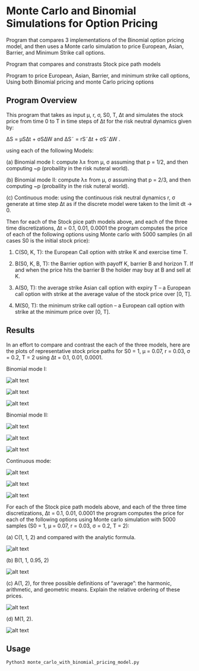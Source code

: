 # Monte Carlo and Binomial Simulations for Option Pricing
Program that compares 3 implementations of the Binomial option pricing model, and then uses a Monte carlo simulation to price European, Asian, Barrier, and Minimum Strike call options.

Program that compares and constrasts Stock pice path models

Program to price European, Asian, Barrier, and minimum strike call options, Using both Binomial pricing and monte Carlo pricing options

## Program Overview 
This program that takes as input µ, r, σ, S0, T, ∆t and simulates the stock price from
time 0 to T in time steps of ∆t for the risk neutral dynamics given by:

∆S = µS∆t + σS∆W    and    ∆S˜ = rS˜∆t + σS˜∆W .

using each of the following Models:

(a) Binomial mode I: compute λ± from µ, σ assuming that p = 1/2, and then computing ~p (probaility in the risk nuteral world).

(b) Binomial mode II: compute λ± from µ, σ assuming that p = 2/3, and then computing ~p (probaility in the risk nuteral world).

(c) Continuous mode: using the continuous risk neutral dynamics r, σ generate at time step ∆t as if the discrete model were taken to the limit dt → 0.

Then for each of the Stock pice path models above, and each of the three time discretizations, ∆t = 0.1, 0.01, 0.0001 the program computes the price of each of the  following options using Monte carlo with 5000 samples (in all cases S0 is the initial stock price):

1. C(S0, K, T): the European Call option with strike K and exercise time T.

2. B(S0, K, B, T): the Barrier option with payoff K, barrier B and horizon T. If and
when the price hits the barrier B the holder may buy at B and sell at K.

3. A(S0, T): the average strike Asian call option with expiry T – a European call option
with strike at the average value of the stock price over [0, T].

4. M(S0, T): the minimum strike call option – a European call option with strike at the
minimum price over [0, T].

## Results

In an effort to compare and contrast the each of the three models, here are the plots of representative stock price paths for S0 = 1, µ = 0.07, r = 0.03, σ = 0.2, T = 2 using ∆t = 0.1, 0.01, 0.0001.

Binomial mode I:

![alt text](https://github.com/[username]/[reponame]/blob/[branch]/image.jpg?raw=true)

![alt text](https://github.com/[username]/[reponame]/blob/[branch]/image.jpg?raw=true)

![alt text](https://github.com/[username]/[reponame]/blob/[branch]/image.jpg?raw=true)

Binomial mode II:

![alt text](https://github.com/[username]/[reponame]/blob/[branch]/image.jpg?raw=true)

![alt text](https://github.com/[username]/[reponame]/blob/[branch]/image.jpg?raw=true)

![alt text](https://github.com/[username]/[reponame]/blob/[branch]/image.jpg?raw=true)

Continuous mode:

![alt text](https://github.com/[username]/[reponame]/blob/[branch]/image.jpg?raw=true)

![alt text](https://github.com/[username]/[reponame]/blob/[branch]/image.jpg?raw=true)

![alt text](https://github.com/[username]/[reponame]/blob/[branch]/image.jpg?raw=true)

For each of the Stock pice path models above, and each of the three time discretizations, ∆t = 0.1, 0.01, 0.0001 the program computes the price for each of the following options using Monte carlo simulation with 5000 samples (S0 = 1, µ = 0.07, r = 0.03, σ = 0.2, T = 2):

(a) C(1, 1, 2) and compared with the analytic formula.

![alt text](https://github.com/[username]/[reponame]/blob/[branch]/image.jpg?raw=true)

(b) B(1, 1, 0.95, 2)

![alt text](https://github.com/[username]/[reponame]/blob/[branch]/image.jpg?raw=true)

(c) A(1, 2), for three possible definitions of “average”: the harmonic, arithmetic,
and geometric means. Explain the relative ordering of these prices.

![alt text](https://github.com/[username]/[reponame]/blob/[branch]/image.jpg?raw=true)

(d) M(1, 2).

![alt text](https://github.com/[username]/[reponame]/blob/[branch]/image.jpg?raw=true)

## Usage

```
Python3 monte_carlo_with_binomial_pricing_model.py
```


